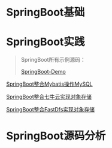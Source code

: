 # SpringBoot基础











# SpringBoot实践

> SpringBoot所有示例源码：
>
> [SpringBoot-Demo](https://github.com/Rocks526/SpringBoot-Demo)

[SpringBoot整合Mybatis操作MySQL](https://github.com/Rocks526/Java-Notes/blob/master/docs/常用框架/SpringBoot实践/SpringBoot-Mybatis-MySQL.md)

[SpringBoot整合七牛云实现对象存储](https://github.com/Rocks526/Java-Notes/blob/master/docs/常用框架/SpringBoot实践/SpringBoot-七牛云.md)

[SpringBoot整合FastDfs实现对象存储](https://github.com/Rocks526/Java-Notes/blob/master/docs/常用框架/SpringBoot实践/SpringBoot-FastDfs.md)







# SpringBoot源码分析





